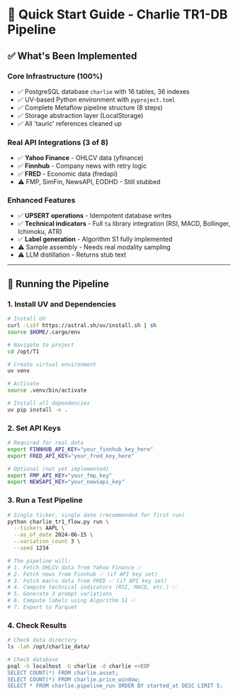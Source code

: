 # 🚀 Quick Start Guide - Charlie TR1-DB Pipeline

## ✅ What's Been Implemented

### Core Infrastructure (100%)
- ✅ PostgreSQL database `charlie` with 16 tables, 36 indexes
- ✅ UV-based Python environment with `pyproject.toml`
- ✅ Complete Metaflow pipeline structure (8 steps)
- ✅ Storage abstraction layer (LocalStorage)
- ✅ All 'tauric' references cleaned up

### Real API Integrations (3 of 8)
- ✅ **Yahoo Finance** - OHLCV data (yfinance)
- ✅ **Finnhub** - Company news with retry logic
- ✅ **FRED** - Economic data (fredapi)
- ⚠️ FMP, SimFin, NewsAPI, EODHD - Still stubbed

### Enhanced Features
- ✅ **UPSERT operations** - Idempotent database writes
- ✅ **Technical indicators** - Full `ta` library integration (RSI, MACD, Bollinger, Ichimoku, ATR)
- ✅ **Label generation** - Algorithm S1 fully implemented
- ⚠️ Sample assembly - Needs real modality sampling
- ⚠️ LLM distillation - Returns stub text

---

## 🏃 Running the Pipeline

### 1. Install UV and Dependencies

```bash
# Install UV
curl -LsSf https://astral.sh/uv/install.sh | sh
source $HOME/.cargo/env

# Navigate to project
cd /opt/T1

# Create virtual environment
uv venv

# Activate
source .venv/bin/activate

# Install all dependencies
uv pip install -e .
```

### 2. Set API Keys

```bash
# Required for real data
export FINNHUB_API_KEY="your_finnhub_key_here"
export FRED_API_KEY="your_fred_key_here"

# Optional (not yet implemented)
export FMP_API_KEY="your_fmp_key"
export NEWSAPI_KEY="your_newsapi_key"
```

### 3. Run a Test Pipeline

```bash
# Single ticker, single date (recommended for first run)
python charlie_tr1_flow.py run \
  --tickers AAPL \
  --as_of_date 2024-06-15 \
  --variation_count 3 \
  --seed 1234

# The pipeline will:
# 1. Fetch OHLCV data from Yahoo Finance ✅
# 2. Fetch news from Finnhub ✅ (if API key set)
# 3. Fetch macro data from FRED ✅ (if API key set)
# 4. Compute technical indicators (RSI, MACD, etc.) ✅
# 5. Generate 3 prompt variations
# 6. Compute labels using Algorithm S1 ✅
# 7. Export to Parquet
```

### 4. Check Results

```bash
# Check data directory
ls -lah /opt/charlie_data/

# Check database
psql -h localhost -U charlie -d charlie <<EOF
SELECT COUNT(*) FROM charlie.asset;
SELECT COUNT(*) FROM charlie.price_window;
SELECT * FROM charlie.pipeline_run ORDER BY started_at DESC LIMIT 5;

